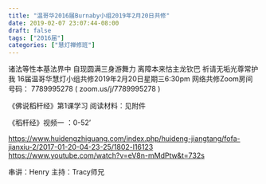 ```yaml
---
title: "温哥华2016届Burnaby小组2019年2月20日共修"
date: 2019-02-07 23:07:44-08:00
draft: false
tags: ["2016届"]
categories: ["慧灯禅修班"]
---
```

诸法等性本基法界中 自现圆满三身游舞力
离障本来怙主龙钦巴 祈请无垢光尊常护我
16届温哥华慧灯小组共修2019年2月20日星期三6:30pm
网络共修Zoom房间号码： 7789995278 ( zoom.us/j/7789995278 )

《佛说稻杆经》第1课学习
阅读材料：见附件

《稻杆经》视频一 ：0-52’

https://www.huidengzhiguang.com/index.php/huideng-jiangtang/fofa-jianxiu-2/2017-01-20-04-23-25/1802-l16123
https://www.youtube.com/watch?v=eV8n-mMdPtw&t=732s

串讲：Henry
主持：Tracy师兄
